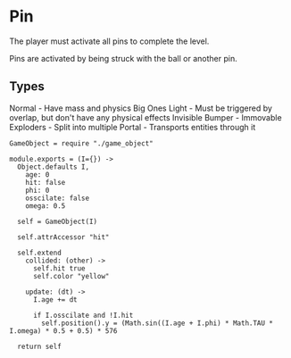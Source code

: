 Pin
===

The player must activate all pins to complete the level.

Pins are activated by being struck with the ball or another pin.

Types
-----

Normal - Have mass and physics
Big Ones
Light - Must be triggered by overlap, but don't have any physical effects
Invisible
Bumper - Immovable
Exploders - Split into multiple
Portal - Transports entities through it

    GameObject = require "./game_object"

    module.exports = (I={}) ->
      Object.defaults I,
        age: 0
        hit: false
        phi: 0
        osscilate: false
        omega: 0.5

      self = GameObject(I)

      self.attrAccessor "hit"

      self.extend
        collided: (other) ->
          self.hit true
          self.color "yellow"
        
        update: (dt) ->
          I.age += dt

          if I.osscilate and !I.hit
            self.position().y = (Math.sin((I.age + I.phi) * Math.TAU * I.omega) * 0.5 + 0.5) * 576

      return self
